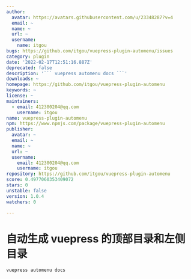 ```yaml
---
author:
  avatar: https://avatars.githubusercontent.com/u/23348287?v=4
  email: ~
  name: ~
  url: ~
  username:
    name: itgou
bugs: https://github.com/itgou/vuepress-plugin-automenu/issues
category: plugin
date: '2022-02-17T12:51:16.887Z'
deprecated: false
description: '``` vuepress automenu docs ```'
downloads: ~
homepage: https://github.com/itgou/vuepress-plugin-automenu
keywords: ~
license: ~
maintainers:
  - email: 412300204@qq.com
    username: itgou
name: vuepress-plugin-automenu
npm: https://www.npmjs.com/package/vuepress-plugin-automenu
publisher:
  avatar: ~
  email: ~
  name: ~
  url: ~
  username:
    email: 412300204@qq.com
    username: itgou
repository: https://github.com/itgou/vuepress-plugin-automenu
score: 0.4977060353409072
stars: 0
unstable: false
version: 1.0.4
watchers: 0

---
```


# 自动生成 vuepress 的顶部目录和左侧目录

```
vuepress automenu docs
```
